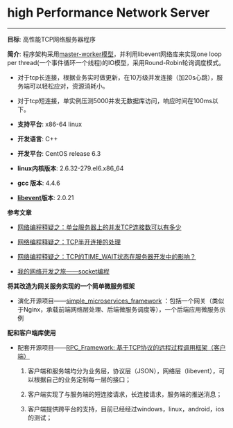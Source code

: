 high Performance Network Server
=============================
-----
**目标**: 高性能TCP网络服务器程序  

**简介**: 程序架构采用[master-worker模型](http://yaocoder.blog.51cto.com/2668309/1170944)，并利用libevent网络库来实现one loop per thread(一个事件循环一个线程)的IO模型，采用Round-Robin轮询调度模式。  
* 对于tcp长连接，根据业务实时做更新，在10万级并发连接（加20s心跳），服务端可以轻松应对，资源消耗小。
* 对于tcp短连接，单实例压测5000并发无数据库访问，响应时间在100ms以下。
  
* **支持平台**: x86-64 linux  
* **开发语言**: C++  
* **开发平台**: CentOS release 6.3 
* **linux内核版本**: 2.6.32-279.el6.x86_64 
* **gcc 版本**: 4.4.6
* **[libevent](http://libevent.org/)版本**: 2.0.21


**参考文章**

* [网络编程释疑之：单台服务器上的并发TCP连接数可以有多少](http://yaocoder.blog.51cto.com/2668309/1312821)

* [网络编程释疑之：TCP半开连接的处理](http://yaocoder.blog.51cto.com/2668309/1309358)

* [网络编程释疑之：TCP的TIME_WAIT状态在服务器开发中的影响？](http://yaocoder.blog.51cto.com/2668309/1338567)

* [我的网络开发之旅——socket编程](http://yaocoder.blog.51cto.com/2668309/1556742)

**将其改造为网关服务实现的一个简单微服务框架**
* 演化开源项目——[simple_microservices_framework](https://github.com/yaocoder/simple_microservices_framework)
：包括一个网关（类似于Nginx，承载前端网络层处理、后端微服务调度等），一个后端应用微服务示例

**配和客户端库使用**
* 配套开源项目——[RPC_Framework: 基于TCP协议的远程过程调用框架（客户端）](https://github.com/yaocoder/RPC_Framework) 
  1. 客户端和服务端均分为业务层，协议层（JSON），网络层（libevent），可以根据自己的业务定制每一层的接口；

  2. 客户端实现了与服务端的短连接请求，长连接请求，服务端的推送消息；

  3. 客户端提供跨平台的支持，目前已经经过windows，linux，android，ios的测试；

